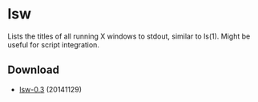 lsw
===
Lists the titles of all running X windows to stdout, similar to ls(1). Might be
useful for script integration.

Download
--------
* [lsw-0.3](http://dl.suckless.org/tools/lsw-0.3.tar.gz) (20141129)
